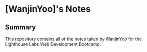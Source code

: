 # [WanjinYoo]'s Notes

## Summary 

This repository contains all of the notes taken by [WanjinYoo](https://github.com/WanjinYoo) for the Lighthouse Labs Web Development Bootcamp.
